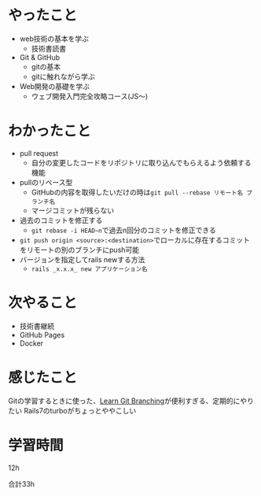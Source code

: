 # やったこと
- web技術の基本を学ぶ
  - 技術書読書
- Git & GitHub
  - gitの基本
  - gitに触れながら学ぶ
- Web開発の基礎を学ぶ
  - ウェブ開発入門完全攻略コース(JS〜)

# わかったこと
- pull request
  - 自分の変更したコードをリポジトリに取り込んでもらえるよう依頼する機能
- pullのリベース型
  - GitHubの内容を取得したいだけの時は`git pull --rebase リモート名 ブランチ名`
  - マージコミットが残らない
- 過去のコミットを修正する
  - `git rebase -i HEAD~n`で過去n回分のコミットを修正できる
- `git push origin <source>:<destination>`でローカルに存在するコミットをリモートの別のブランチにpush可能
- バージョンを指定してrails newする方法
  - `rails _x.x.x_ new アプリケーション名`

# 次やること
- 技術書継続
- GitHub Pages
- Docker

# 感じたこと
Gitの学習するときに使った、[Learn Git Branching](https://learngitbranching.js.org/?locale=ja)が便利すぎる、定期的にやりたい
Rails7のturboがちょっとややこしい

# 学習時間
12h

合計33h
